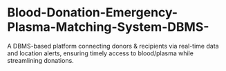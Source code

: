 # Blood-Donation-Emergency-Plasma-Matching-System-DBMS-
A DBMS-based platform connecting donors &amp; recipients via real-time data and location alerts, ensuring timely access to blood/plasma while streamlining donations. 
